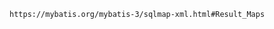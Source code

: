 <resultMap type="java.util.Map" id="table_field_resultMap">
		<result column="P_MENU_NAME" property="p_menuName" jdbcType="VARCHAR"/>
		<collection property="subMenus" ofType="java.util.Map" javaType="java.util.ArrayList" >
			<result column="MENU_NAME" property="menuName" jdbcType="VARCHAR"/>
			<result column="LAST_MENU_ID" property="lastMenuId" jdbcType="VARCHAR"/>
			<result column="CODE" property="code" jdbcType="VARCHAR"/>
			<result column="ORDER_" property="order" jdbcType="NUMERIC"/>
			<collection property="tables" ofType="java.util.Map" javaType="java.util.ArrayList" >
				<result column="TABLE_NAME" property="tableName" jdbcType="VARCHAR"/>
				<result column="TABLE_CODE" property="tableCode" jdbcType="VARCHAR"/>
				<collection property="fields" ofType="java.util.Map"  javaType="java.util.ArrayList" >
					<result column="FIELDNAME" property="fieldName" jdbcType="VARCHAR"/>
					<result column="NAME" property="name" jdbcType="VARCHAR"/>
					<result column="SORT" property="sort" jdbcType="NUMERIC"/>
				</collection>
			</collection>
		</collection>
	</resultMap>
	
	https://mybatis.org/mybatis-3/sqlmap-xml.html#Result_Maps